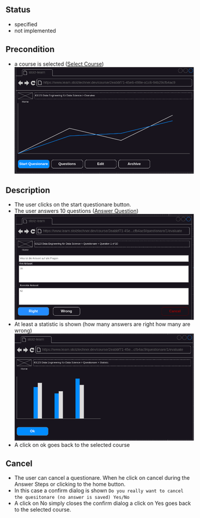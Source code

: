 ## Status
- specified
- not implemented

## Precondition
- a course is selected ([Select Course](./course-select.md))
![Selected Course](../mockups/course-selected.png)


## Description
- The user clicks on the start questionare button.
- The user answers 10 questions ([Answer Question](./question-answer.md))
![Question](../mockups/questionare-submit.png)
- At least a statistic is shown (how many answers are right how many are wrong)
![Questionare Statistic](../mockups/questionare-statistics.png)
- A click on ok goes back to the selected course

## Cancel
- The user can cancel a questionare. When he click on cancel during the Answer Steps or clicking to the home button.
- In this case a confirm dialog is shown `Do you really want to cancel the quesitonare (no answer is saved) Yes/No`
- A click on No simply closes the confirm dialog a click on Yes goes back to the selected course.
